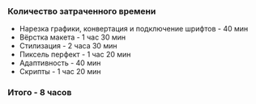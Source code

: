 ### Количество затраченного времени
- Нарезка графики, конвертация и подключение шрифтов - 40 мин
- Вёрстка макета - 1 час 30 мин
- Стилизация - 2 часа 30 мин
- Пиксель перфект - 1 час 20 мин 
- Адаптивность - 40 мин
- Скрипты - 1 час 20 мин

### Итого - 8 часов

